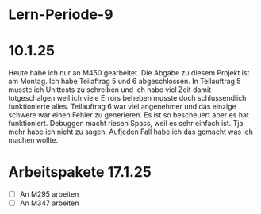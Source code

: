 # Lern-Periode-9

# 10.1.25

Heute habe ich nur an M450 gearbeitet. Die Abgabe zu diesem Projekt ist am Montag. Ich habe Teilaftrag 5 und 6 abgeschlossen. In Teilauftrag 5 musste ich Unittests zu schreiben und ich habe viel Zeit damit totgeschalgen weil ich viele Errors beheben musste doch schlussendlich funktionierte alles. Teilauftrag 6 war viel angenehmer und das einzige schwere war einen Fehler zu generieren. Es ist so bescheuert aber es hat funktioniert. Debuggen macht riesen Spass, weil es sehr einfach ist. Tja mehr habe ich nicht zu sagen. Aufjeden Fall habe ich das gemacht was ich machen wollte. 

# Arbeitspakete 17.1.25

- [ ] An M295 arbeiten 
- [ ] An M347 arbeiten
